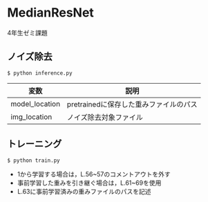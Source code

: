 # MedianResNet

4年生ゼミ課題

## ノイズ除去

```
$ python inference.py
```

|変数|説明|
|----|----|
|model_location|pretrainedに保存した重みファイルのパス|
|img_location|ノイズ除去対象ファイル|

## トレーニング

```
$ python train.py
```

* 1から学習する場合は，L.56~57のコメントアウトを外す
* 事前学習した重みを引き継ぐ場合は，L.61~69を使用
* L.63に事前学習済みの重みファイルのパスを記述
